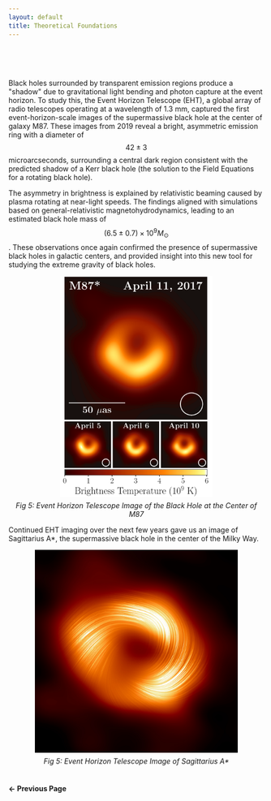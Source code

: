```yaml
---
layout: default
title: Theoretical Foundations
---
```


<br>

<br>

<br>

Black holes surrounded by transparent emission regions produce a "shadow" due to gravitational light bending and photon capture at the event horizon. To study this, the Event Horizon Telescope (EHT), a global array of radio telescopes operating at a wavelength of 1.3 mm, captured the first event-horizon-scale images of the supermassive black hole at the center of galaxy M87. These images from 2019 reveal a bright, asymmetric emission ring with a diameter of $$42 \pm 3$$ microarcseconds, surrounding a central dark region consistent with the predicted shadow of a Kerr black hole (the solution to the Field Equations for a rotating black hole).

The asymmetry in brightness is explained by relativistic beaming caused by plasma rotating at near-light speeds. The findings aligned with simulations based on general-relativistic magnetohydrodynamics, leading to an estimated black hole mass of $$(6.5 \pm 0.7) \times 10^9 M_\odot$$. These observations once again confirmed the presence of supermassive black holes in galactic centers, and provided insight into this new tool for studying the extreme gravity of black holes.

<div style="text-align: center;">
  <img src="/assets/css/m87.png" alt="M87" width="300" />
  <figcaption style="margin-top: 5px; font-style: italic;">Fig 5: Event Horizon Telescope Image of the Black Hole at the Center of M87</figcaption>
</div>

Continued EHT imaging over the next few years gave us an image of Sagittarius A*, the supermassive black hole in the center of the Milky Way.

<div style="text-align: center;">
  <img src="/assets/css/sag_a_star.jpg" alt="Sagittarius A Star" width="400" />
  <figcaption style="margin-top: 5px; font-style: italic;">Fig 5: Event Horizon Telescope Image of Sagittarius A*</figcaption>
</div>

<br>

<div style="display: flex; justify-content: space-between; margin-top: 20px;">
  <a href="/gravitational_waves.md" style="text-decoration: none; font-weight: bold;">&#8592; Previous Page</a>
</div>

<br>
